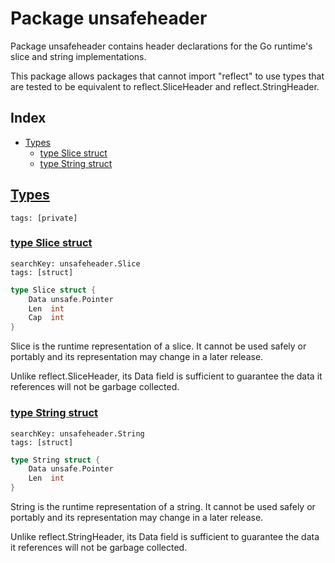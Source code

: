 # Package unsafeheader

Package unsafeheader contains header declarations for the Go runtime's slice and string implementations. 

This package allows packages that cannot import "reflect" to use types that are tested to be equivalent to reflect.SliceHeader and reflect.StringHeader. 

## Index

* [Types](#type)
    * [type Slice struct](#Slice)
    * [type String struct](#String)


## <a id="type" href="#type">Types</a>

```
tags: [private]
```

### <a id="Slice" href="#Slice">type Slice struct</a>

```
searchKey: unsafeheader.Slice
tags: [struct]
```

```Go
type Slice struct {
	Data unsafe.Pointer
	Len  int
	Cap  int
}
```

Slice is the runtime representation of a slice. It cannot be used safely or portably and its representation may change in a later release. 

Unlike reflect.SliceHeader, its Data field is sufficient to guarantee the data it references will not be garbage collected. 

### <a id="String" href="#String">type String struct</a>

```
searchKey: unsafeheader.String
tags: [struct]
```

```Go
type String struct {
	Data unsafe.Pointer
	Len  int
}
```

String is the runtime representation of a string. It cannot be used safely or portably and its representation may change in a later release. 

Unlike reflect.StringHeader, its Data field is sufficient to guarantee the data it references will not be garbage collected. 

